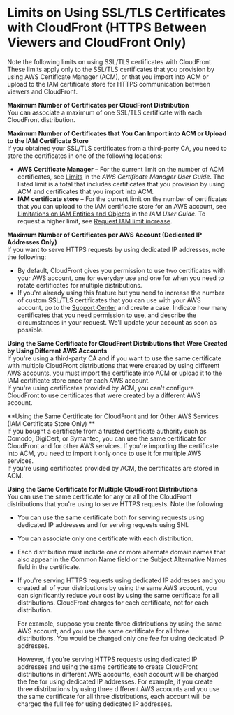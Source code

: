 # Limits on Using SSL/TLS Certificates with CloudFront \(HTTPS Between Viewers and CloudFront Only\)<a name="cnames-and-https-limits"></a>

Note the following limits on using SSL/TLS certificates with CloudFront\. These limits apply only to the SSL/TLS certificates that you provision by using AWS Certificate Manager \(ACM\), or that you import into ACM or upload to the IAM certificate store for HTTPS communication between viewers and CloudFront\.

**Maximum Number of Certificates per CloudFront Distribution**  
You can associate a maximum of one SSL/TLS certificate with each CloudFront distribution\.

**Maximum Number of Certificates that You Can Import into ACM or Upload to the IAM Certificate Store**  
If you obtained your SSL/TLS certificates from a third\-party CA, you need to store the certificates in one of the following locations:  
+ **AWS Certificate Manager** – For the current limit on the number of ACM certificates, see [Limits](https://docs.aws.amazon.com/acm/latest/userguide/acm-limits.html) in the *AWS Certificate Manager User Guide*\. The listed limit is a total that includes certificates that you provision by using ACM and certificates that you import into ACM\.
+ **IAM certificate store** – For the current limit on the number of certificates that you can upload to the IAM certificate store for an AWS account, see [Limitations on IAM Entities and Objects](https://docs.aws.amazon.com/IAM/latest/UserGuide/reference_iam-limits.html) in the *IAM User Guide*\. To request a higher limit, see [Request IAM limit increase](https://console.aws.amazon.com/support/home#/case/create?issueType=service-limit-increase&limitType=service-code-iam-groups-and-users)\.

**Maximum Number of Certificates per AWS Account \(Dedicated IP Addresses Only\)**  
If you want to serve HTTPS requests by using dedicated IP addresses, note the following:  
+ By default, CloudFront gives you permission to use two certificates with your AWS account, one for everyday use and one for when you need to rotate certificates for multiple distributions\.
+ If you're already using this feature but you need to increase the number of custom SSL/TLS certificates that you can use with your AWS account, go to the [Support Center](https://console.aws.amazon.com/support/home#/case/create?issueType=service-limit-increase&limitType=service-code-cloudfront-distributions) and create a case\. Indicate how many certificates that you need permission to use, and describe the circumstances in your request\. We'll update your account as soon as possible\. 

**Using the Same Certificate for CloudFront Distributions that Were Created by Using Different AWS Accounts**  
If you're using a third\-party CA and if you want to use the same certificate with multiple CloudFront distributions that were created by using different AWS accounts, you must import the certificate into ACM or upload it to the IAM certificate store once for each AWS account\.  
If you're using certificates provided by ACM, you can't configure CloudFront to use certificates that were created by a different AWS account\.

**Using the Same Certificate for CloudFront and for Other AWS Services \(IAM Certificate Store Only\) **  
If you bought a certificate from a trusted certificate authority such as Comodo, DigiCert, or Symantec, you can use the same certificate for CloudFront and for other AWS services\. If you're importing the certificate into ACM, you need to import it only once to use it for multiple AWS services\.  
If you're using certificates provided by ACM, the certificates are stored in ACM\.

**Using the Same Certificate for Multiple CloudFront Distributions**  
You can use the same certificate for any or all of the CloudFront distributions that you're using to serve HTTPS requests\. Note the following:  
+ You can use the same certificate both for serving requests using dedicated IP addresses and for serving requests using SNI\. 
+ You can associate only one certificate with each distribution\.
+ Each distribution must include one or more alternate domain names that also appear in the Common Name field or the Subject Alternative Names field in the certificate\.
+ If you're serving HTTPS requests using dedicated IP addresses and you created all of your distributions by using the same AWS account, you can significantly reduce your cost by using the same certificate for all distributions\. CloudFront charges for each certificate, not for each distribution\. 

  For example, suppose you create three distributions by using the same AWS account, and you use the same certificate for all three distributions\. You would be charged only one fee for using dedicated IP addresses\.

  However, if you're serving HTTPS requests using dedicated IP addresses and using the same certificate to create CloudFront distributions in different AWS accounts, each account will be charged the fee for using dedicated IP addresses\. For example, if you create three distributions by using three different AWS accounts and you use the same certificate for all three distributions, each account will be charged the full fee for using dedicated IP addresses\.